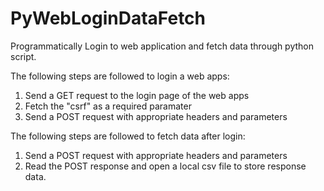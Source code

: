 # PyWebLoginDataFetch
Programmatically Login to web application and fetch data through python script.

The following steps are followed to login a web apps:
1. Send a GET request to the login page of the web apps
2. Fetch the "csrf" as a required paramater 
3. Send a POST request with appropriate headers and parameters

The following steps are followed to fetch data after login:
1. Send a POST request with appropriate headers and parameters
2. Read the POST response and open a local csv file to store response data.
